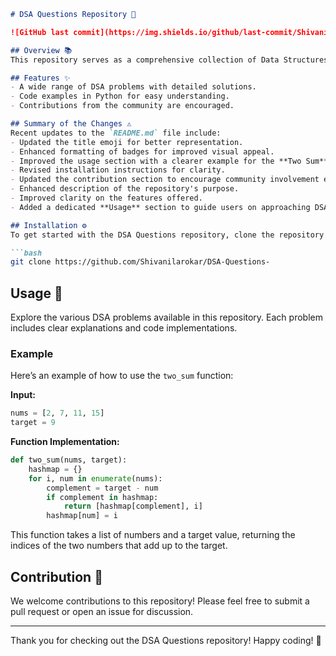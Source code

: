 ```markdown
# DSA Questions Repository 🤖

![GitHub last commit](https://img.shields.io/github/last-commit/Shivanilarokar/DSA-Questions-) ![License](https://img.shields.io/badge/license-MIT-blue.svg)

## Overview 📚
This repository serves as a comprehensive collection of Data Structures and Algorithms (DSA) questions and solutions. Whether you are preparing for interviews or enhancing your coding skills, this repository is a valuable resource.

## Features ✨
- A wide range of DSA problems with detailed solutions.
- Code examples in Python for easy understanding.
- Contributions from the community are encouraged.

## Summary of the Changes ⚠️
Recent updates to the `README.md` file include:
- Updated the title emoji for better representation.
- Enhanced formatting of badges for improved visual appeal.
- Improved the usage section with a clearer example for the **Two Sum** problem, including input and output code snippets.
- Revised installation instructions for clarity.
- Updated the contribution section to encourage community involvement explicitly.
- Enhanced description of the repository's purpose.
- Improved clarity on the features offered.
- Added a dedicated **Usage** section to guide users on approaching DSA questions.

## Installation ⚙️
To get started with the DSA Questions repository, clone the repository using the command below:

```bash
git clone https://github.com/Shivanilarokar/DSA-Questions-
```

## Usage 📝
Explore the various DSA problems available in this repository. Each problem includes clear explanations and code implementations.

### Example
Here’s an example of how to use the `two_sum` function:

**Input:**
```python
nums = [2, 7, 11, 15]
target = 9
```

**Function Implementation:**
```python
def two_sum(nums, target):
    hashmap = {}
    for i, num in enumerate(nums):
        complement = target - num
        if complement in hashmap:
            return [hashmap[complement], i]
        hashmap[num] = i
```

This function takes a list of numbers and a target value, returning the indices of the two numbers that add up to the target.

## Contribution 🤝
We welcome contributions to this repository! Please feel free to submit a pull request or open an issue for discussion.

---

Thank you for checking out the DSA Questions repository! Happy coding! 🚀
```